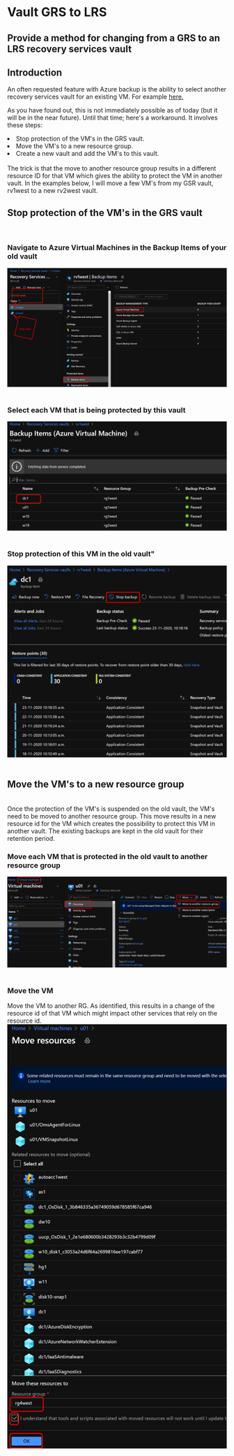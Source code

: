 <h1>Vault GRS to LRS</h1>
<h2>Provide a method for changing from a GRS to an LRS recovery services vault</h2>

<p>
<h2>Introduction</h2>
An often requested feature with Azure backup is the ability to select another recovery services vault for an existing VM. For example <a href="https://feedback.azure.com/forums/258995-azure-backup/suggestions/33419662-move-vm-from-recovery-services-vault-to-new-vault"> here.</a>

As you have found out, this is not immediately possible as of today (but it will be in the near future). Until that time; here's a workaround.
It involves these steps:
<br>
<li>Stop protection of the VM's in the GRS vault.</li>
<li>Move the VM's to a new resource group.</li>
<li>Create a new vault and add the VM's to this vault.</li>
<br>
The trick is that the move to another resource group results in a different resource ID for that VM which gives the ability to protect the VM in another vault.
In the examples below, I will move a few VM's from my GSR vault, rv1west to a new rv2west vault.


<h2>Stop protection of the VM's in the GRS vault</h2>
<br>
<h3>Navigate to Azure Virtual Machines in the Backup Items of your old vault</h3>
<img src="https://github.com/joostm1/Vault-GRS-LRS/blob/main/content/rsv1.png" alt="Migration overview">
<br>
<br>
<h3>Select each VM that is being protected by this vault</h3>
<img src="https://github.com/joostm1/Vault-GRS-LRS/blob/main/content/rsv2.png" alt="Select VM's">
<br>
<br>
<h3>Stop protection of this VM in the old vault"</h3>
<img src="https://github.com/joostm1/Vault-GRS-LRS/blob/main/content/rsv3.png" alt="Stop protection">
<br>
<br>
<h2>Move the VM's to a new resource group</h2>
<br>
Once the protection of the VM's is suspended on the old vault, the VM's need to be moved to another resource group. This move results in a new resource id for the VM which creates the possibility to protect this VM in another vault. The existing backups are kept in the old vault for their retention period.
<br>
<h3>Move each VM that is protected in the old vault to another resource group</h3>
<img src="https://github.com/joostm1/Vault-GRS-LRS/blob/main/content/move1.png" alt="Move VM to another resource group">
<br>
<br>
<h3>Move the VM</h3>
Move the VM to another RG. As identified, this results in a change of the resource id of that VM which might impact other services that rely on the resource id.
<img src="https://github.com/joostm1/Vault-GRS-LRS/blob/main/content/move2.png" alt="Move the VM">
<br>
<br>
</p>

